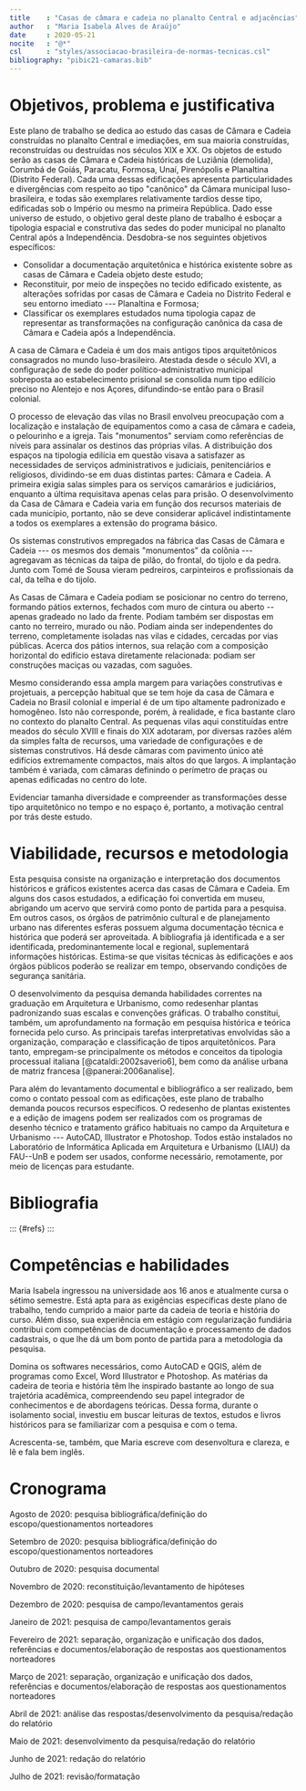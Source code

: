 ```yaml
---
title    : "Casas de câmara e cadeia no planalto Central e adjacências"
author   : "Maria Isabela Alves de Araújo"
date     : 2020-05-21
nocite   : "@*"
csl      : "styles/associacao-brasileira-de-normas-tecnicas.csl"
bibliography: "pibic21-camaras.bib"
---
```


Objetivos, problema e justificativa
===================================

Este plano de trabalho se dedica ao estudo das casas de Câmara e Cadeia
construídas no planalto Central e imediações, em sua maioria
construídas, reconstruídas ou destruídas nos séculos XIX e XX. Os
objetos de estudo serão as casas de Câmara e Cadeia históricas de
Luziânia (demolida), Corumbá de Goiás, Paracatu, Formosa, Unaí,
Pirenópolis e Planaltina (Distrito Federal). Cada uma dessas edificações
apresenta particularidades e divergências com respeito ao tipo
"canônico" da Câmara municipal luso-brasileira, e todas são exemplares
relativamente tardios desse tipo, edificadas sob o Império ou mesmo na
primeira República. Dado esse universo de estudo, o objetivo geral deste
plano de trabalho é esboçar a tipologia espacial e construtiva das sedes
do poder municipal no planalto Central após a Independência. Desdobra-se
nos seguintes objetivos específicos:

- Consolidar a documentação arquitetônica e histórica existente sobre
  as casas de Câmara e Cadeia objeto deste estudo;
- Reconstituir, por meio de inspeções no tecido edificado existente, as
  alterações sofridas por casas de Câmara e Cadeia no Distrito Federal e
  seu entorno imediato --- Planaltina e Formosa;
- Classificar os exemplares estudados numa tipologia capaz de
  representar as transformações na configuração canônica da casa de
  Câmara e Cadeia após a Independência.

A casa de Câmara e Cadeia é um dos mais antigos tipos arquitetônicos
consagrados no mundo luso-brasileiro. Atestada desde o século XVI, a
configuração de sede do poder político-administrativo municipal
sobreposta ao estabelecimento prisional se consolida num tipo
edilício preciso no Alentejo e nos Açores, difundindo-se então para o
Brasil colonial.

O processo de elevação das vilas no Brasil envolveu preocupação com a
localização e instalação de equipamentos como a casa de câmara e cadeia,
o pelourinho e a igreja. Tais "monumentos" serviam como referências de
níveis para assinalar os destinos das próprias vilas. A distribuição dos
espaços na tipologia edilícia em questão visava a satisfazer as
necessidades de serviços administrativos e judiciais, penitenciários e
religiosos, dividindo-se em duas distintas partes: Câmara e Cadeia. A
primeira exigia salas simples para os serviços camarários e judiciários,
enquanto a última requisitava apenas celas para prisão. O
desenvolvimento da Casa de Câmara e Cadeia varia em função dos recursos
materiais de cada município, portanto, não se deve considerar aplicável
indistintamente a todos os exemplares a extensão do programa básico.

Os sistemas construtivos empregados na fábrica das Casas de Câmara e
Cadeia --- os mesmos dos demais "monumentos" da colônia --- agregavam as
técnicas da taipa de pilão, do frontal, do tijolo e da pedra. Junto com
Tomé de Sousa vieram pedreiros, carpinteiros e profissionais da cal, da
telha e do tijolo.

As Casas de Câmara e Cadeia podiam se posicionar no centro do terreno,
formando pátios externos, fechados com muro de cintura ou aberto --
apenas gradeado no lado da frente. Podiam também ser dispostas em canto
no terreiro, murado ou não. Podiam ainda ser independentes do terreno,
completamente isoladas nas vilas e cidades, cercadas por vias públicas.
Acerca dos pátios internos, sua relação com a composição horizontal do
edifício estava diretamente relacionada: podiam ser construções maciças
ou vazadas, com saguões.

Mesmo considerando essa ampla margem para variações construtivas e
projetuais, a percepção habitual que se tem hoje da casa de Câmara e
Cadeia no Brasil colonial e imperial é de um tipo altamente padronizado
e homogêneo. Isto não corresponde, porém, à realidade, e fica bastante
claro no contexto do planalto Central. As pequenas vilas aqui
constituídas entre meados do século XVIII e finais do XIX adotaram, por
diversas razões além da simples falta de recursos, uma variedade de
configurações e de sistemas construtivos. Há desde câmaras com pavimento
único até edifícios extremamente compactos, mais altos do que largos. A
implantação também é variada, com câmaras definindo o perímetro de
praças ou apenas edificadas no centro do lote.

Evidenciar tamanha diversidade e compreender as transformações desse
tipo arquitetônico no tempo e no espaço é, portanto, a motivação central
por trás deste estudo.

Viabilidade, recursos e metodologia
===================================

Esta pesquisa consiste na organização e interpretação dos documentos
históricos e gráficos existentes acerca das casas de Câmara e Cadeia. Em
alguns dos casos estudados, a edificação foi convertida em museu,
abrigando um acervo que servirá como ponto de partida para a pesquisa.
Em outros casos, os órgãos de patrimônio cultural e de planejamento
urbano nas diferentes esferas possuem alguma documentação técnica e
histórica que poderá ser aproveitada. A bibliografia já identificada e a
ser identificada, predominantemente local e regional, suplementará
informações históricas. Estima-se que visitas técnicas às edificações e
aos órgãos públicos poderão se realizar em tempo, observando condições
de segurança sanitária.

O desenvolvimento da pesquisa demanda habilidades correntes na graduação
em Arquitetura e Urbanismo, como redesenhar plantas padronizando suas
escalas e convenções gráficas. O trabalho constitui, também, um
aprofundamento na formação em pesquisa histórica e teórica fornecida
pelo curso. As principais tarefas interpretativas envolvidas são a
organização, comparação e classificação de tipos arquitetônicos. Para
tanto, empregam-se principalmente os métodos e conceitos da tipologia
processual italiana [@cataldi:2002saverio6], bem como da análise urbana
de matriz francesa [@panerai:2006analise].

Para além do levantamento documental e bibliográfico a ser realizado,
bem como o contato pessoal com as edificações, este plano de trabalho
demanda poucos recursos específicos. O redesenho de plantas existentes e
a edição de imagens podem ser realizados com os programas de desenho
técnico e tratamento gráfico habituais no campo da Arquitetura e
Urbanismo --- AutoCAD, Illustrator e Photoshop. Todos estão instalados
no Laboratório de Informática Aplicada em Arquitetura e Urbanismo (LIAU)
da FAU--UnB e podem ser usados, conforme necessário, remotamente, por
meio de licenças para estudante.

Bibliografia
============

::: {#refs}
:::

Competências e habilidades
==========================

Maria Isabela ingressou na universidade aos 16 anos e atualmente cursa o 
sétimo semestre. Está apta para as exigências específicas deste plano de
trabalho, tendo cumprido a maior parte da cadeia de teoria e história do
curso. Além disso, sua experiência em estágio com regularização
fundiária contribui com competências de documentação e processamento de
dados cadastrais, o que lhe dá um bom ponto de partida para a
metodologia da pesquisa.

Domina os softwares necessários, como AutoCAD e QGIS, além de programas
como Excel, Word Illustrator e Photoshop. As matérias da cadeira de
teoria e história têm lhe inspirado bastante ao longo de sua trajetória
acadêmica, compreendendo seu papel integrador de conhecimentos e de
abordagens teóricas. Dessa forma, durante o isolamento social, investiu
em buscar leituras de textos, estudos e livros históricos para se
familiarizar com a pesquisa e com o tema.

Acrescenta-se, também, que Maria escreve com desenvoltura e clareza, e
lê e fala bem inglês.

Cronograma
==========

Agosto de 2020: 
pesquisa bibliográfica/definição do escopo/questionamentos norteadores

Setembro de 2020: 
pesquisa bibliográfica/definição do escopo/questionamentos norteadores

Outubro de 2020:
pesquisa documental

Novembro de 2020:
reconstituição/levantamento de hipóteses

Dezembro de 2020:
pesquisa de campo/levantamentos gerais

Janeiro de 2021:
pesquisa de campo/levantamentos gerais

Fevereiro de 2021:
separação, organização e unificação dos dados, referências e 
documentos/elaboração de respostas aos questionamentos norteadores

Março de 2021:
separação, organização e unificação dos dados, referências e 
documentos/elaboração de respostas aos questionamentos norteadores

Abril de 2021:
análise das respostas/desenvolvimento da pesquisa/redação do relatório

Maio de 2021:
desenvolvimento da pesquisa/redação do relatório

Junho de 2021:
redação do relatório

Julho de 2021:
revisão/formatação



